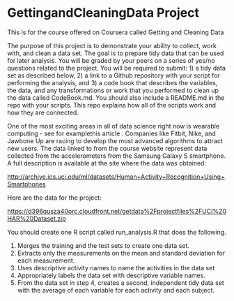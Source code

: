 GettingandCleaningData Project
==============================

This is for the course offered on Coursera called Getting and Cleaning Data


The purpose of this project is to demonstrate your ability to collect, work with, and clean a data set. The goal is to
prepare tidy data that can be used for later analysis. You will be graded by your peers on a series of yes/no
questions related to the project. You will be required to submit: 1) a tidy data set as described below, 2) a link to
a Github repository with your script for performing the analysis, and 3) a code book that describes the variables,
the data, and any transformations or work that you performed to clean up the data called CodeBook.md. You
should also include a README.md in the repo with your scripts. This repo explains how all of the scripts work
and how they are connected.

One of the most exciting areas in all of data science right now is wearable computing - see for examplethis
article . Companies like Fitbit, Nike, and Jawbone Up are racing to develop the most advanced algorithms to
attract new users. The data linked to from the course website represent data collected from the accelerometers
from the Samsung Galaxy S smartphone. A full description is available at the site where the data was obtained:

http://archive.ics.uci.edu/ml/datasets/Human+Activity+Recognition+Using+Smartphones

Here are the data for the project:

https://d396qusza40orc.cloudfront.net/getdata%2Fprojectfiles%2FUCI%20HAR%20Dataset.zip

You should create one R script called run_analysis.R that does the following.

1. Merges the training and the test sets to create one data set.
2. Extracts only the measurements on the mean and standard deviation for each measurement.
3. Uses descriptive activity names to name the activities in the data set
4. Appropriately labels the data set with descriptive variable names.
5. From the data set in step 4, creates a second, independent tidy data set with the average of each variable
for each activity and each subject.
